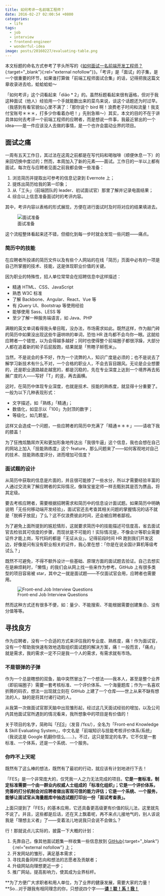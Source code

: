 ```yaml
---
title: 如何考评一名前端工程师？
date: 2016-02-27 02:00:54 +0800
categories:
  - life
tags:
  - job
  - interview
  - frontend-engineer
  - wonderful-idea
image: posts/20160227/evaluating-table.png
---
```


本文标题的命名方式参考了芋头所写的《[如何面试一名前端开发工程师？](http://www.html-js.com/article/2961){:target="_blank"}{:rel="external nofollow"}》。「考评」是「面试」的子集，是一个很重要的环节，如果谁打算做「前端工程师面试合集」的话，记得把我这篇文章收录进去哈，蛤蛤蛤蛤～

「如何考评」这个词看起来「diǎo * 2」的。虽然标题看起来很有逼格，但对于我这种面试（他人）经验用一个手就能数出来的菜鸟来说，谈这个话题还为时过早。（我感到有看官貌似心里不满了：「那你说个 bird 啊！浪费老子时间和流量！我支付宝账号＊＊＊，打多少你看着办吧！」先别急嘛～）其实，本文的目的不在于讲具体如何去考评一个前端工程师的应聘者，而是想说一件事，我最近冒出的一个 idea——是一件应该没人去做的事情，是一个也许会震动业界的项目。

## 面试之痛

一周有五天工作日，其过法在这周之前都是在写代码和喝咖啡（顺便休息一下）的来回切换中度过的；然而，本周加入了新的元素——面试。工作日的一半以上都有面试，每次在与应聘者见面之前我都会做一些准备：

1. 浏览简历并提取出可参考的信息记录到 Evernote 上；
2. 提炼出简历给我的第一印象；
3. 从「工头」（前端团队的 leader、初试面试官）那里了解并记录电面结果；
4. 综合以上信息准备面试时的考评内容。

其中，考评内容以表格的形式展现，方便在进行面试时及时将对应的结果填进去。

<figure>
  <img src="{{ 'posts/20160227/evaluating-table.png' | asset_path }}" alt="面试准备">
  <figcaption>面试准备</figcaption>
</figure>

这个流程整体看起来还不错，但细化到每一步时就会发现一些问题——痛点。

### 简历中的技能

在应聘者所投递的简历文件以及有些个人网站的在线「简历」页面中必有的一项是自己所掌握的技术、技能，这是体现职业价值的关键。

因为职业的特殊性，招人单位常常会在招聘信息中这样描述：

* 精通 HTML、CSS、JavaScript
* 熟悉 W3C 标准
* 了解 Backbone、Angular、React、Vue 等
* 有 jQuery UI、Bootstrap 等使用经验
* 能够使用 Sass、LESS 等
* 至少了解一种服务端语言，如 Java、PHP

满眼的英文单词看得我头晕目眩，没办法，市场需求如此。既然这样，作为敲门砖的简历中如果没出现这些牛逼哄哄的单词，恐怕 HR 连鸟都不会鸟你一眼。这就给应聘者一个错觉，以为会得越多越好；同时也使得整个前端圈子都很浮躁，大部分人都在追着新的轮子后屁股跑，结果就是「熊瞎子掰苞米」。

当然，不是说会的多不好，作为一个流弊的人，知识广度是必须的；也不是说去了解学习新技术有什么不对，一个合格的职业人，不会去盲目跟风。无论是企业想要的，还是职业道路越走越宽的，都是沉稳的，先在专业深度上达到一个境界再去拓展广度的人——写好「T」的竖，再去画横。

这时，在简历中体现专业深度，也就是技术、技能的熟练度，就显得十分重要了。一般为以下几种表现形式：

* 文字描述，如「熟练」「精通」；
* 数值化，如显示以「100」为封顶的数字；
* 等级化，如几颗星。

这样又会造成一个问题，一些应聘者的简历中充满了「精通＊＊＊」——请收下我的膝盖！

为了狂拽炫酷屌炸天和更加形象地传达出「我很牛逼」这个信息，我也会想在自己的网站上加入「技能熟练度」这个 feature，那么问题来了——如何客观地对自己的技术、技能熟练度评分，进而增加可信度？

### 面试题的设计

从简历中获取的信息是片面的，并且很可能掺了一些水分，所以才需要经验丰富的人通过交流来了解应聘者的实际情况，像珠宝鉴定师一样去甄别其是否为赝品，将其定级。

要去考核应聘者，需要根据招聘需求和简历中的信息设计面试题。如果简历中明确说明「无任何移动端开发经验」，面试官还去考查其相关问题的掌握情况的话不就是「脱裤子放屁」了么？这不仅浪费彼此时间，还会被应聘者鄙视。

为了避免上面所提到的尴尬情形，这就要求简历中的技能描述可信度高，省去面试官去检验其可信度的步骤，而现状是不可能的！实际情况是，不像会计等职业需要证件才能上岗，写代码的都是「无证从业」。记得前段时间 HR 跑到我们开发这边，好像是问有没有职业相关的证件，我心里在想：「你是在说全国计算机等级考试么？」

既然不可避免，不得不额外设计一些基础、原理方面的面试题去验证。自己去想实在是麻烦耗时，「懒惰」的我们会从网上找一些来作为参考。GitHub 上有很多类型的项目容易被 star，其中之一就是面试题——不仅面试官会用，应聘者也需要用。

<figure>
  <img src="{{ 'posts/20160227/interview-questions.png' | asset_path }}" alt="Front-end Job Interview Questions">
  <figcaption>Front-end Job Interview Questions</figcaption>
</figure>

然而这种方式还有很多不便，如：量少、不能搜索、不能根据需要创建集合、没有分值等等。

## 寻找良方

作为应聘者，没有一个合适的方式来评估我的专业度、熟练度，痛！作为面试官，没有一个帮助我快速有效地选取组织面试题的解决方案，痛！一般而言，「痛点」就是需求，我的需求一定不只是我一个人的需求，有需求就有市场。

### 不是银弹的子弹

作为一个总是瞎想的双鱼，脑中突然冒出了一个想法——我本人，甚至是整个业界（即前端圈子）需要一套考核标准、一个评价体系、一个海量题库；作为一名喜欢折腾的码农，想法一出现就立刻在 GitHub 上建了一个仓库——世上从来不缺有想法的人，缺的是将其付诸行动的人。

从我第一次做面试官那天脑中出现雏形起，经过这几天面试经验的增加，以及公司内其他面试官所遇到的情况看来，我所想象中的项目是有价值的！

关于项目的名字，简称叫「<dfn><abbr title="Front-end Knowledge & Skill Evaluating System">FES</abbr></dfn>」（发音 /ˈfɛs/），全名为「Front-end Knowledge & Skill Evaluating System」，中文名是「前端知识与技能考核评价体系/系统」（我说这是 Google 机翻你信么……）。不过，这只是暂定的名字。它不仅是一套标准、一个体系，还是一个系统、一个服务。

### 你咋不上天呢

既然有了这么棒的想法，既然有了最初的行动，就应该有计划地进行下去！

「FES」是一个非常庞大的，仅凭我一人之力无法完成的项目。**它是一套标准，制定标准需要一个由一群业内权威人士组成的「标准化组织」；它是一个评价体系，完善的打分机制会对应聘者做出客观可信的能力评估；它是一个系统、一个服务，能够让面试官从海量题库中抽选试题打印出一份「面试考查表」。**

上面只提到了「FES」的基本应用，它还具备更高级更有价值的玩儿法，这里就先不说了。并且，这些都是后话，还在天上飘着呢，再不来点儿接地气的，别人该说我是「理想主义者」了——变着法儿地说我只会说不会做么？

行！那就说点儿实际的，披露一下大概的计划：

1. 先靠自己，像其他面试题集一样收集一些信息放到 [GitHub](https://github.com/ourai/fes){:target="_blank"}{:rel="external nofollow"} 上；
2. 开发网站的雏形，满足基本需求；
3. 寻找具备同样志向和想法的志愿者及贡献者；
4. 升级网站向理想更近一步；
5. 推广网站，提高影响力，使其成为业界标杆。

**为了方便广大求职者和用人单位，为了业界的健康发展，需要大家的力量！**So...对于跟我有相同理念的你，只想说四个字——[**请！联！系！我！**](mailto:ourairyu+fes@gmail.com)
